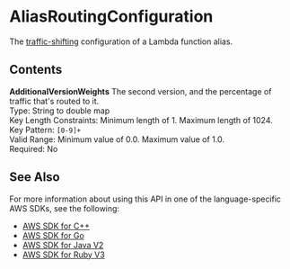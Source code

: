 # AliasRoutingConfiguration<a name="API_AliasRoutingConfiguration"></a>

The [traffic\-shifting](https://docs.aws.amazon.com/lambda/latest/dg/lambda-traffic-shifting-using-aliases.html) configuration of a Lambda function alias\.

## Contents<a name="API_AliasRoutingConfiguration_Contents"></a>

 **AdditionalVersionWeights**   <a name="SSS-Type-AliasRoutingConfiguration-AdditionalVersionWeights"></a>
The second version, and the percentage of traffic that's routed to it\.  
Type: String to double map  
Key Length Constraints: Minimum length of 1\. Maximum length of 1024\.  
Key Pattern: `[0-9]+`   
Valid Range: Minimum value of 0\.0\. Maximum value of 1\.0\.  
Required: No

## See Also<a name="API_AliasRoutingConfiguration_SeeAlso"></a>

For more information about using this API in one of the language\-specific AWS SDKs, see the following:
+  [ AWS SDK for C\+\+](https://docs.aws.amazon.com/goto/SdkForCpp/lambda-2015-03-31/AliasRoutingConfiguration) 
+  [ AWS SDK for Go](https://docs.aws.amazon.com/goto/SdkForGoV1/lambda-2015-03-31/AliasRoutingConfiguration) 
+  [ AWS SDK for Java V2](https://docs.aws.amazon.com/goto/SdkForJavaV2/lambda-2015-03-31/AliasRoutingConfiguration) 
+  [ AWS SDK for Ruby V3](https://docs.aws.amazon.com/goto/SdkForRubyV3/lambda-2015-03-31/AliasRoutingConfiguration) 